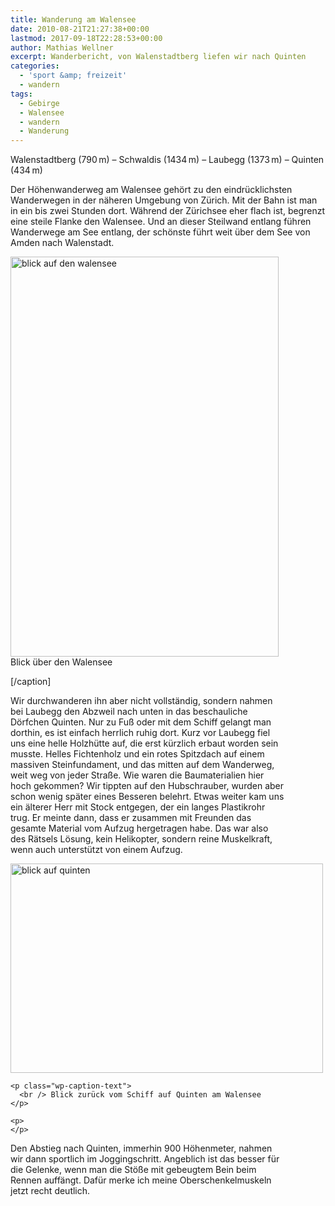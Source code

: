 ```yaml
---
title: Wanderung am Walensee
date: 2010-08-21T21:27:38+00:00
lastmod: 2017-09-18T22:28:53+00:00
author: Mathias Wellner
excerpt: Wanderbericht, von Walenstadtberg liefen wir nach Quinten
categories:
  - 'sport &amp; freizeit'
  - wandern
tags:
  - Gebirge
  - Walensee
  - wandern
  - Wanderung
---
```

Walenstadtberg (790&thinsp;m) &ndash; Schwaldis (1434&thinsp;m) &ndash; Laubegg (1373&thinsp;m) &ndash; Quinten (434&thinsp;m)

Der Höhenwanderweg am Walensee gehört zu den eindrücklichsten Wanderwegen in der näheren Umgebung von Zürich. Mit der Bahn ist man in ein bis zwei Stunden dort. Während der Zürichsee eher flach ist, begrenzt eine steile Flanke den Walensee. Und an dieser Steilwand entlang führen Wanderwege am See entlang, der schönste führt weit über dem See von Amden nach Walenstadt. 

<div class="wp-caption aligncenter" style="width: 439px">
  <a href="http://www.flickr.com/photos/mwellner/4920555207/" title="blick auf den walensee by mwellner, on Flickr"><img src="http://farm5.static.flickr.com/4115/4920555207_2b177f9420_z.jpg" width="429" height="640" alt="blick auf den walensee" /></a><br /> Blick über den Walensee</p> 
  
  <p>
    [/caption]
  </p>
  
  <p>
    Wir durchwanderen ihn aber nicht vollständig, sondern nahmen bei Laubegg den Abzweil nach unten in das beschauliche Dörfchen Quinten. Nur zu Fuß oder mit dem Schiff gelangt man dorthin, es ist einfach herrlich ruhig dort. Kurz vor Laubegg fiel uns eine helle Holzhütte auf, die erst kürzlich erbaut worden sein musste. Helles Fichtenholz und ein rotes Spitzdach auf einem massiven Steinfundament, und das mitten auf dem Wanderweg, weit weg von jeder Straße. Wie waren die Baumaterialien hier hoch gekommen? Wir tippten auf den Hubschrauber, wurden aber schon wenig später eines Besseren belehrt. Etwas weiter kam uns ein älterer Herr mit Stock entgegen, der ein langes Plastikrohr trug. Er meinte dann, dass er zusammen mit Freunden das gesamte Material vom Aufzug hergetragen habe. Das war also des Rätsels Lösung, kein Helikopter, sondern reine Muskelkraft, wenn auch unterstützt von einem Aufzug.
  </p>
  
  <div style="width: 510px" class="wp-caption aligncenter">
    <a href="http://www.flickr.com/photos/mwellner/4920555413/" title="blick auf quinten by mwellner, on Flickr"><img src="http://farm5.static.flickr.com/4141/4920555413_0a5115d91e.jpg" width="500" height="335" alt="blick auf quinten" /></a>
    
    <p class="wp-caption-text">
      <br /> Blick zurück vom Schiff auf Quinten am Walensee
    </p>
    
    <p>
    </p>
  </div>
  
  <p>
    Den Abstieg nach Quinten, immerhin 900 Höhenmeter, nahmen wir dann sportlich im Joggingschritt. Angeblich ist das besser für die Gelenke, wenn man die Stöße mit gebeugtem Bein beim Rennen auffängt. Dafür merke ich meine Oberschenkelmuskeln jetzt recht deutlich.
  </p>